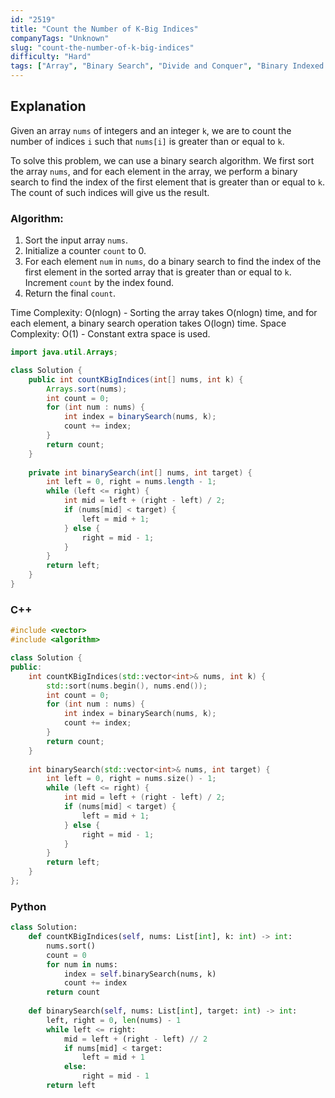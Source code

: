 ```yaml
---
id: "2519"
title: "Count the Number of K-Big Indices"
companyTags: "Unknown"
slug: "count-the-number-of-k-big-indices"
difficulty: "Hard"
tags: ["Array", "Binary Search", "Divide and Conquer", "Binary Indexed Tree", "Segment Tree", "Merge Sort", "Ordered Set"]
---
```


## Explanation

Given an array `nums` of integers and an integer `k`, we are to count the number of indices `i` such that `nums[i]` is greater than or equal to `k`.

To solve this problem, we can use a binary search algorithm. We first sort the array `nums`, and for each element in the array, we perform a binary search to find the index of the first element that is greater than or equal to `k`. The count of such indices will give us the result.

### Algorithm:
1. Sort the input array `nums`.
2. Initialize a counter `count` to 0.
3. For each element `num` in `nums`, do a binary search to find the index of the first element in the sorted array that is greater than or equal to `k`. Increment `count` by the index found.
4. Return the final `count`.

Time Complexity: O(nlogn) - Sorting the array takes O(nlogn) time, and for each element, a binary search operation takes O(logn) time.
Space Complexity: O(1) - Constant extra space is used.
```java
import java.util.Arrays;

class Solution {
    public int countKBigIndices(int[] nums, int k) {
        Arrays.sort(nums);
        int count = 0;
        for (int num : nums) {
            int index = binarySearch(nums, k);
            count += index;
        }
        return count;
    }
    
    private int binarySearch(int[] nums, int target) {
        int left = 0, right = nums.length - 1;
        while (left <= right) {
            int mid = left + (right - left) / 2;
            if (nums[mid] < target) {
                left = mid + 1;
            } else {
                right = mid - 1;
            }
        }
        return left;
    }
}
```

### C++
```cpp
#include <vector>
#include <algorithm>

class Solution {
public:
    int countKBigIndices(std::vector<int>& nums, int k) {
        std::sort(nums.begin(), nums.end());
        int count = 0;
        for (int num : nums) {
            int index = binarySearch(nums, k);
            count += index;
        }
        return count;
    }
    
    int binarySearch(std::vector<int>& nums, int target) {
        int left = 0, right = nums.size() - 1;
        while (left <= right) {
            int mid = left + (right - left) / 2;
            if (nums[mid] < target) {
                left = mid + 1;
            } else {
                right = mid - 1;
            }
        }
        return left;
    }
};
```

### Python
```python
class Solution:
    def countKBigIndices(self, nums: List[int], k: int) -> int:
        nums.sort()
        count = 0
        for num in nums:
            index = self.binarySearch(nums, k)
            count += index
        return count
    
    def binarySearch(self, nums: List[int], target: int) -> int:
        left, right = 0, len(nums) - 1
        while left <= right:
            mid = left + (right - left) // 2
            if nums[mid] < target:
                left = mid + 1
            else:
                right = mid - 1
        return left
```
